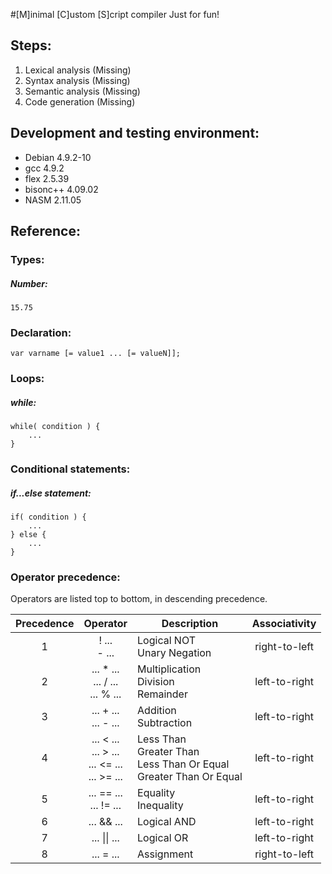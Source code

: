 #[M]inimal [C]ustom [S]cript compiler
Just for fun!

## Steps:
1. Lexical analysis (Missing)
2. Syntax analysis (Missing)
3. Semantic analysis (Missing)
4. Code generation (Missing)

## Development and testing environment:
* Debian 4.9.2-10
* gcc 4.9.2
* flex 2.5.39
* bisonc++ 4.09.02
* NASM 2.11.05

## Reference:
### Types:
##### Number:

```
15.75
```
  
### Declaration:

```
var varname [= value1 ... [= valueN]];
```

### Loops:
##### while:

```
while( condition ) {
    ...
}
```

### Conditional statements:
##### if...else statement:

```
if( condition ) {
    ...
} else {
    ...
}
```

### Operator precedence:

Operators are listed top to bottom, in descending precedence.

| Precedence  | Operator            | Description | Associativity |
| :---------: | :-----------------: | ------------- | :-------------: |
| 1 | ! ... <BR> - ... | Logical NOT <BR> Unary Negation | right-to-left |
| 2 | ... * ... <BR> ... / ... <BR> ... % ... | Multiplication <BR> Division <BR> Remainder | left-to-right |
| 3 | ... + ... <BR> ... - ... | Addition <BR> Subtraction | left-to-right |
| 4 | ... < ... <BR> ... > ... <BR> ... <= ... <BR> ... >= ... | Less Than <BR> Greater Than <BR> Less Than Or Equal <BR> Greater Than Or Equal | left-to-right |
| 5 | ... == ... <BR> ... != ... | Equality <BR> Inequality | left-to-right |
| 6 | ... && ... | Logical AND | left-to-right |
| 7 | ... \|\| ... | Logical OR | left-to-right |
| 8 | ... = ... | Assignment | right-to-left |
